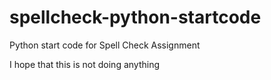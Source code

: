# spellcheck-python-startcode
Python start code for Spell Check Assignment

I hope that this is not doing anything
